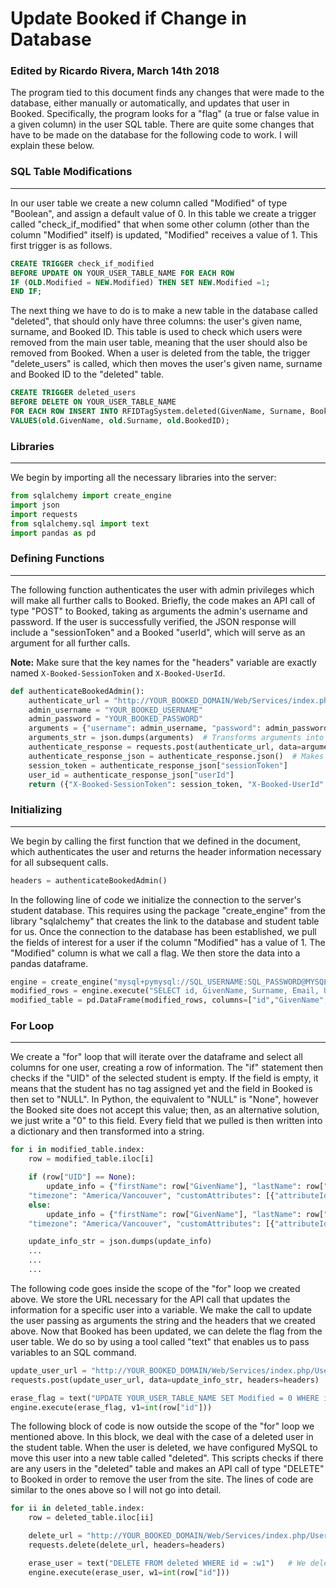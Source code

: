 # Update Booked if Change in Database

### Edited by Ricardo Rivera, March 14th 2018

The program tied to this document finds any changes that were made to the database, either manually or automatically, and updates that user in Booked. Specifically, the program looks for a "flag" (a true or false value in a given column) in the user SQL table. There are quite some changes that have to be made on the database for the following code to work. I will explain these below.

### SQL Table Modifications
---
In our user table we create a new column called "Modified" of type "Boolean", and assign a default value of 0. In this table we create a trigger called "check_if_modified" that when some other column (other than the column "Modified" itself) is updated, "Modified" receives a value of 1. This first trigger is as follows.

```sql
CREATE TRIGGER check_if_modified
BEFORE UPDATE ON YOUR_USER_TABLE_NAME FOR EACH ROW
IF (OLD.Modified = NEW.Modified) THEN SET NEW.Modified =1;
END IF;
```

The next thing we have to do is to make a new table in the database called "deleted", that should only have three columns: the user's given name, surname, and Booked ID. This table is used to check which users were removed from the main user table, meaning that the user should also be removed from Booked. When a user is deleted from the table, the trigger "delete_users" is called, which then moves the user's given name, surname and Booked ID to the "deleted" table.

```sql
CREATE TRIGGER deleted_users
BEFORE DELETE ON YOUR_USER_TABLE_NAME
FOR EACH ROW INSERT INTO RFIDTagSystem.deleted(GivenName, Surname, BookedID)
VALUES(old.GivenName, old.Surname, old.BookedID);
```

### Libraries
---
We begin by importing all the necessary libraries into the server:

```python
from sqlalchemy import create_engine
import json
import requests
from sqlalchemy.sql import text
import pandas as pd
```

### Defining Functions
---
The following function authenticates the user with admin privileges which will make all further calls to Booked. Briefly, the code makes an API call of type "POST" to Booked, taking as arguments the admin's username and password. If the user is successfully verified, the JSON response will include a "sessionToken" and a Booked "userId", which will serve as an argument for all further calls.

**Note:** Make sure that the key names for the "headers" variable are exactly named `X-Booked-SessionToken` and `X-Booked-UserId`.

```python
def authenticateBookedAdmin():
    authenticate_url = "http://YOUR_BOOKED_DOMAIN/Web/Services/index.php/Authentication/Authenticate"
    admin_username = "YOUR_BOOKED_USERNAME"
    admin_password = "YOUR_BOOKED_PASSWORD"
    arguments = {"username": admin_username, "password": admin_password}  # The variable is a dictionary or JSON
    arguments_str = json.dumps(arguments)  # Transforms arguments into a string
    authenticate_response = requests.post(authenticate_url, data=arguments_str)
    authenticate_response_json = authenticate_response.json()  # Makes the response a json object, easier to parse
    session_token = authenticate_response_json["sessionToken"]
    user_id = authenticate_response_json["userId"]
    return ({"X-Booked-SessionToken": session_token, "X-Booked-UserId": user_id})
```

### Initializing
---
We begin by calling the first function that we defined in the document, which authenticates the user and returns the header information necessary for all subsequent calls.

```python
headers = authenticateBookedAdmin()
```

In the following line of code we initialize the connection to the server's student database. This requires using the package "create_engine" from the library "sqlalchemy" that creates the link to the database and student table for us.  Once the connection to the database has been established, we pull the fields of interest for a user if the column "Modified" has a value of 1. The "Modified" column is what we call a flag. We then store the data into a pandas dataframe.

```python
engine = create_engine("mysql+pymysql://SQL_USERNAME:SQL_PASSWORD@MYSQL_SERVER_IP_ADDRESS/YOUR_DATABASE_NAME")
modified_rows = engine.execute("SELECT id, GivenName, Surname, Email, UID, BookedID, BookedUsername FROM YOUR_USER_TABLE_NAME WHERE Modified = 1").fetchall()
modified_table = pd.DataFrame(modified_rows, columns=["id","GivenName","Surname","Email","UID", "BookedID", "BookedUsername"])
```

### For Loop
---
We create a "for" loop that will iterate over the dataframe and select all columns for one user, creating a row of information. The "if" statement then checks if the "UID" of the selected student is empty. If the field is empty, it means that the student has no tag assigned yet and the field in Booked is then set to "NULL". In Python, the equivalent to "NULL" is "None", however the Booked site does not accept this value; then, as an alternative solution, we just write a "0" to this field. Every field that we pulled is then written into a dictionary and then transformed into a string.

 ```python
 for i in modified_table.index:
     row = modified_table.iloc[i]

     if (row["UID"] == None):
         update_info = {"firstName": row["GivenName"], "lastName": row["Surname"], "emailAddress": row["Email"], "userName": row["BookedUsername"],
     "timezone": "America/Vancouver", "customAttributes": [{"attributeId": "10", "attributeValue": 0}]}
     else:
         update_info = {"firstName": row["GivenName"], "lastName": row["Surname"], "emailAddress": row["Email"], "userName": row["BookedUsername"],
     "timezone": "America/Vancouver", "customAttributes": [{"attributeId": "10", "attributeValue": int(row["UID"])}]}

     update_info_str = json.dumps(update_info)
     ...
     ...
     ...
 ```

The following code goes inside the scope of the "for" loop we created above. We store the URL necessary for the API call that updates the information for a specific user into a variable. We make the call to update the user passing as arguments the string and the headers that we created above. Now that Booked has been updated, we can delete the flag from the user table. We do so by using a tool called "text" that enables us to pass variables to an SQL command.

 ```python
 update_user_url = "http://YOUR_BOOKED_DOMAIN/Web/Services/index.php/Users/%i" % row["BookedID"]
 requests.post(update_user_url, data=update_info_str, headers=headers)

 erase_flag = text("UPDATE YOUR_USER_TABLE_NAME SET Modified = 0 WHERE id = :v1")
 engine.execute(erase_flag, v1=int(row["id"]))
 ```

The following block of code is now outside the scope of the "for" loop we mentioned above. In this block, we deal with the case of a deleted user in the student table. When the user is deleted, we have configured MySQL to move this user into a new table called "deleted". This scripts checks if there are any users in the "deleted" table and makes an API call of type "DELETE" to Booked in order to remove the user from the site.
The lines of code are similar to the ones above so I will not go into detail.

```python
for ii in deleted_table.index:
    row = deleted_table.iloc[ii]

    delete_url = "http://YOUR_BOOKED_DOMAIN/Web/Services/index.php/Users/%i" % row["BookedID"]
    requests.delete(delete_url, headers=headers)

    erase_user = text("DELETE FROM deleted WHERE id = :w1")   # We delete the user from the "deleted" table
    engine.execute(erase_user, w1=int(row["id"]))
```
